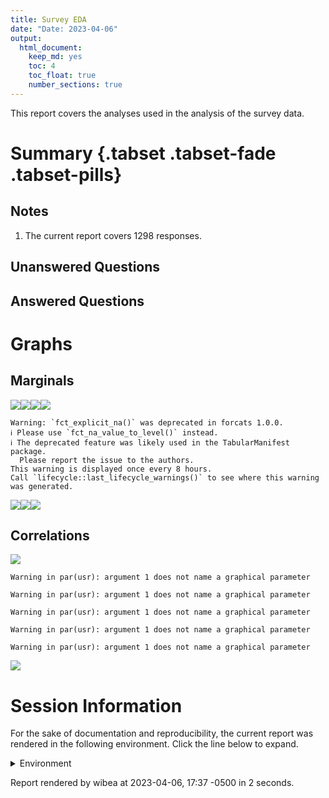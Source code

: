 ```yaml
---
title: Survey EDA
date: "Date: 2023-04-06"
output:
  html_document:
    keep_md: yes
    toc: 4
    toc_float: true
    number_sections: true
---
```


This report covers the analyses used in the analysis of the survey data.

<!--  Set the working directory to the repository's base directory; this assumes the report is nested inside of two directories.-->


<!-- Set the report-wide options, and point to the external code file. -->


<!-- Load 'sourced' R files.  Suppress the output when loading sources. --> 


<!-- Load packages, or at least verify they're available on the local machine.  Suppress the output when loading packages. --> 


<!-- Load any global functions and variables declared in the R file.  Suppress the output. --> 


<!-- Declare any global functions specific to a Rmd output.  Suppress the output. --> 


<!-- Load the datasets.   -->


<!-- Tweak the datasets.   -->


# Summary {.tabset .tabset-fade .tabset-pills}

## Notes 
1. The current report covers 1298 responses.

## Unanswered Questions

## Answered Questions

# Graphs

## Marginals
![](figure-png/marginals-1.png)<!-- -->![](figure-png/marginals-2.png)<!-- -->![](figure-png/marginals-3.png)<!-- -->![](figure-png/marginals-4.png)<!-- -->

```
Warning: `fct_explicit_na()` was deprecated in forcats 1.0.0.
ℹ Please use `fct_na_value_to_level()` instead.
ℹ The deprecated feature was likely used in the TabularManifest package.
  Please report the issue to the authors.
This warning is displayed once every 8 hours.
Call `lifecycle::last_lifecycle_warnings()` to see where this warning was generated.
```

![](figure-png/marginals-5.png)<!-- -->![](figure-png/marginals-6.png)<!-- -->![](figure-png/marginals-7.png)<!-- -->

## Correlations
![](figure-png/correlations-1.png)<!-- -->

```
Warning in par(usr): argument 1 does not name a graphical parameter

Warning in par(usr): argument 1 does not name a graphical parameter

Warning in par(usr): argument 1 does not name a graphical parameter

Warning in par(usr): argument 1 does not name a graphical parameter

Warning in par(usr): argument 1 does not name a graphical parameter
```

![](figure-png/correlations-2.png)<!-- -->


# Session Information
For the sake of documentation and reproducibility, the current report was rendered in the following environment.  Click the line below to expand.

<details>
  <summary>Environment <span class="glyphicon glyphicon-plus-sign"></span></summary>

```
─ Session info ───────────────────────────────────────────────────────────────────────────────────
 setting  value
 version  R version 4.2.3 Patched (2023-03-29 r84127 ucrt)
 os       Windows 10 x64 (build 22621)
 system   x86_64, mingw32
 ui       RTerm
 language (EN)
 collate  English_United States.utf8
 ctype    English_United States.utf8
 tz       America/Chicago
 date     2023-04-06
 pandoc   2.19.2 @ C:/Program Files/RStudio/resources/app/bin/quarto/bin/tools/ (via rmarkdown)

─ Packages ───────────────────────────────────────────────────────────────────────────────────────
 ! package         * version     date (UTC) lib source
 D archive           1.1.5       2022-05-06 [1] CRAN (R 4.2.2)
   bit               4.0.5       2022-11-15 [1] CRAN (R 4.2.2)
   bit64             4.0.5       2020-08-30 [1] CRAN (R 4.2.2)
   bslib             0.4.2       2022-12-16 [1] CRAN (R 4.2.2)
   cachem            1.0.7       2023-02-24 [1] CRAN (R 4.2.2)
   callr             3.7.3       2022-11-02 [1] CRAN (R 4.2.2)
   cli               3.6.1       2023-03-23 [1] CRAN (R 4.2.2)
   colorspace        2.1-0       2023-01-23 [1] CRAN (R 4.2.2)
   corrplot          0.92        2021-11-18 [1] CRAN (R 4.2.2)
   crayon            1.5.2       2022-09-29 [1] CRAN (R 4.2.2)
   devtools          2.4.5       2022-10-11 [1] CRAN (R 4.2.2)
   digest            0.6.31      2022-12-11 [1] CRAN (R 4.2.2)
   dplyr             1.1.1       2023-03-22 [1] CRAN (R 4.2.3)
   ellipsis          0.3.2       2021-04-29 [1] CRAN (R 4.2.2)
   evaluate          0.20        2023-01-17 [1] CRAN (R 4.2.2)
   fansi             1.0.4       2023-01-22 [1] CRAN (R 4.2.2)
   farver            2.1.1       2022-07-06 [1] CRAN (R 4.2.2)
   fastmap           1.1.1       2023-02-24 [1] CRAN (R 4.2.2)
   forcats           1.0.0       2023-01-29 [1] CRAN (R 4.2.2)
   fs                1.6.1       2023-02-06 [1] CRAN (R 4.2.2)
   generics          0.1.3       2022-07-05 [1] CRAN (R 4.2.2)
   ggplot2         * 3.4.2       2023-04-03 [1] CRAN (R 4.2.3)
   glue              1.6.2       2022-02-24 [1] CRAN (R 4.2.2)
   gtable            0.3.3       2023-03-21 [1] CRAN (R 4.2.2)
   highr             0.10        2022-12-22 [1] CRAN (R 4.2.2)
   hms               1.1.3       2023-03-21 [1] CRAN (R 4.2.3)
   htmltools         0.5.5       2023-03-23 [1] CRAN (R 4.2.2)
   htmlwidgets       1.6.2       2023-03-17 [1] CRAN (R 4.2.3)
   httpuv            1.6.9       2023-02-14 [1] CRAN (R 4.2.2)
   jquerylib         0.1.4       2021-04-26 [1] CRAN (R 4.2.2)
   jsonlite          1.8.4       2022-12-06 [1] CRAN (R 4.2.2)
   knitr           * 1.42        2023-01-25 [1] CRAN (R 4.2.2)
   labeling          0.4.2       2020-10-20 [1] CRAN (R 4.2.0)
   later             1.3.0       2021-08-18 [1] CRAN (R 4.2.2)
   lifecycle         1.0.3       2022-10-07 [1] CRAN (R 4.2.2)
   magrittr        * 2.0.3       2022-03-30 [1] CRAN (R 4.2.2)
   memoise           2.0.1       2021-11-26 [1] CRAN (R 4.2.2)
   mime              0.12        2021-09-28 [1] CRAN (R 4.2.0)
   miniUI            0.1.1.1     2018-05-18 [1] CRAN (R 4.2.2)
   munsell           0.5.0       2018-06-12 [1] CRAN (R 4.2.2)
   pillar            1.9.0       2023-03-22 [1] CRAN (R 4.2.3)
   pkgbuild          1.4.0       2022-11-27 [1] CRAN (R 4.2.2)
   pkgconfig         2.0.3       2019-09-22 [1] CRAN (R 4.2.2)
   pkgload           1.3.2       2022-11-16 [1] CRAN (R 4.2.2)
   prettyunits       1.1.1       2020-01-24 [1] CRAN (R 4.2.2)
   processx          3.8.0       2022-10-26 [1] CRAN (R 4.2.2)
   profvis           0.3.7       2020-11-02 [1] CRAN (R 4.2.2)
   promises          1.2.0.1     2021-02-11 [1] CRAN (R 4.2.2)
   ps                1.7.4       2023-04-02 [1] CRAN (R 4.2.3)
   purrr             1.0.1       2023-01-10 [1] CRAN (R 4.2.2)
   R6                2.5.1       2021-08-19 [1] CRAN (R 4.2.2)
   Rcpp              1.0.10      2023-01-22 [1] CRAN (R 4.2.2)
   readr             2.1.4       2023-02-10 [1] CRAN (R 4.2.2)
   remotes           2.4.2       2021-11-30 [1] CRAN (R 4.2.2)
   rlang             1.1.0       2023-03-14 [1] CRAN (R 4.2.3)
   rmarkdown         2.21        2023-03-26 [1] CRAN (R 4.2.3)
   rstudioapi        0.14        2022-08-22 [1] CRAN (R 4.2.2)
   sass              0.4.5       2023-01-24 [1] CRAN (R 4.2.2)
   scales            1.2.1       2022-08-20 [1] CRAN (R 4.2.2)
   sessioninfo       1.2.2       2021-12-06 [1] CRAN (R 4.2.2)
   shiny             1.7.4       2022-12-15 [1] CRAN (R 4.2.2)
   stringi           1.7.12      2023-01-11 [1] CRAN (R 4.2.2)
   stringr           1.5.0       2022-12-02 [1] CRAN (R 4.2.2)
   TabularManifest   0.1-16.9003 2022-12-11 [1] Github (Melinae/TabularManifest@b966a2b)
   tibble            3.2.1       2023-03-20 [1] CRAN (R 4.2.2)
   tidyselect        1.2.0       2022-10-10 [1] CRAN (R 4.2.2)
   tzdb              0.3.0       2022-03-28 [1] CRAN (R 4.2.2)
   urlchecker        1.0.1       2021-11-30 [1] CRAN (R 4.2.2)
   usethis           2.1.6       2022-05-25 [1] CRAN (R 4.2.2)
   utf8              1.2.3       2023-01-31 [1] CRAN (R 4.2.2)
   vctrs             0.6.1       2023-03-22 [1] CRAN (R 4.2.3)
   vroom             1.6.1       2023-01-22 [1] CRAN (R 4.2.2)
   withr             2.5.0       2022-03-03 [1] CRAN (R 4.2.2)
   xfun              0.38        2023-03-24 [1] CRAN (R 4.2.3)
   xtable            1.8-4       2019-04-21 [1] CRAN (R 4.2.2)
   yaml              2.3.7       2023-01-23 [1] CRAN (R 4.2.2)

 [1] C:/Users/wibea/AppData/Local/R/win-library/4.2
 [2] C:/Program Files/R/R-4.2.3patched/library

 D ── DLL MD5 mismatch, broken installation.

──────────────────────────────────────────────────────────────────────────────────────────────────
```
</details>



Report rendered by wibea at 2023-04-06, 17:37 -0500 in 2 seconds.

